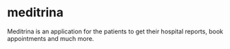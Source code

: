 # meditrina
Meditrina is an application for the patients to get their hospital reports, book appointments and much more.
